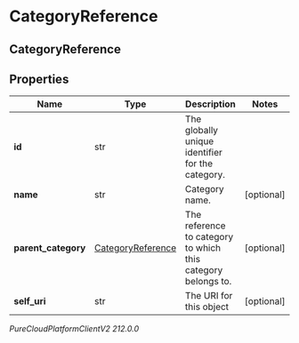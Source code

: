 # CategoryReference

## CategoryReference

## Properties

|Name | Type | Description | Notes|
|------------ | ------------- | ------------- | -------------|
| **id** | str | The globally unique identifier for the category. | |
| **name** | str | Category name. | [optional] |
| **parent_category** | [CategoryReference](CategoryReference) | The reference to category to which this category belongs to. | [optional] |
| **self_uri** | str | The URI for this object | [optional] |



_PureCloudPlatformClientV2 212.0.0_
